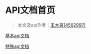 # API文档首页

> 本文及api作者：[王大哥(4562997)](https://in.fanbook.cn/LmgLJF3N)


[基本api文档](基本api文档.md)

[特殊api文档](特殊api文档.md)






